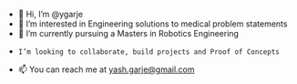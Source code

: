 - 👋 Hi, I’m @ygarje
- 👀 I’m interested in Engineering solutions to medical problem statements 
- 🌱 I’m currently pursuing a Masters in Robotics Engineering
-     I’m looking to collaborate, build projects and Proof of Concepts
- 📫 You can reach me at yash.garje@gmail.com

<!---
ygarje/ygarje is a ✨ special ✨ repository because its `README.md` (this file) appears on your GitHub profile.
You can click the Preview link to take a look at your changes.
--->
